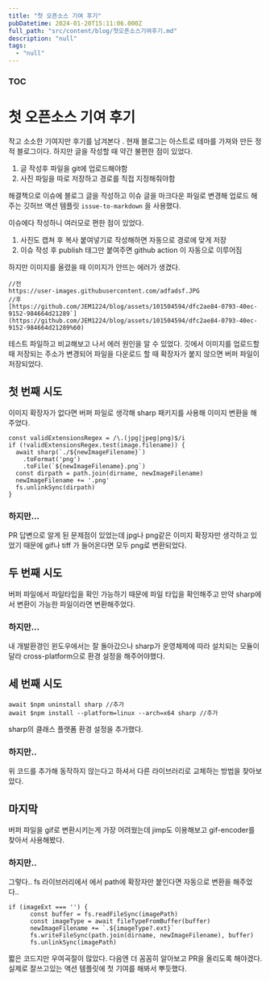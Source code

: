 ```yaml
---
title: "첫 오픈소스 기여 후기"
pubDatetime: 2024-01-20T15:11:06.000Z
full_path: "src/content/blog/첫오픈소스기여후기.md"
description: "null"
tags: 
  - "null"
---
```



### TOC

# 첫 오픈소스 기여 후기

작고 소소한 기여지만 후기를 남겨본다 .
현재 블로그는 아스트로 테마를 가져와 만든 정적 블로그이다. 하지만  글을 작성할 때 약간 불편한 점이 있었다.  

1. 글 작성후 파일을 git에 업로드해야함
2. 사진 파일을 따로 저장하고 경로를 직접 지정해줘야함

해결책으로  이슈에 블로그 글을 작성하고 이슈 글을 마크다운 파일로 변경해 업로드 해주는 깃허브 액션 템플릿 `issue-to-markdown` 을 사용했다.

이슈에다 작성하니 여러모로 편한 점이 있었다.

1.  사진도 캡쳐 후 복사 붙여넣기로 작성해하면 자동으로 경로에 맞게 저장
2.  이슈 작성 후 publish 태그만 붙여주면 github action 이 자동으로 이루어짐

하지만 이미지를 올렸을 때 이미지가 안뜨는 에러가 생겼다.

```tsx
//전
https://user-images.githubusercontent.com/adfadsf.JPG
//후
[https://github.com/JEM1224/blog/assets/101504594/dfc2ae84-0793-40ec-9152-984664d21289`](https://github.com/JEM1224/blog/assets/101504594/dfc2ae84-0793-40ec-9152-984664d21289%60)
```
테스트 파일하고 비교해보고 나서 에러 원인을 알 수 있었다.
깃에서 이미지를 업로드할 때 저장되는 주소가 변경되어 파일을 다운로드 할 때 확장자가 붙지 않으면 버퍼 파일이 저장되었다.   

## 첫 번째 시도 

이미지 확장자가 없다면 버퍼 파일로 생각해 sharp 패키지를 사용해 이미지 변환을 해주었다.

```tsx
const validExtensionsRegex = /\.(jpg|jpeg|png)$/i
if (!validExtensionsRegex.test(image.filename)) {
  await sharp(`./${newImageFilename}`)
    .toFormat('png')
    .toFile(`${newImageFilename}.png`)
  const dirpath = path.join(dirname, newImageFilename)
  newImageFilename += '.png'
  fs.unlinkSync(dirpath)
}

```
### 하지만...
PR 답변으로 알게 된 문제점이 있었는데  jpg나 png같은 이미지 확장자만 생각하고 있었기 때문에 gif나 tiff 가 들어온다면 모두 png로 변환되었다.

## 두 번째 시도

버퍼 파일에서 파일타입을 확인 가능하기 때문에 파일 타입을 확인해주고 만약 sharp에서 변환이 가능한 파일이라면 변환해주었다.  
### 하지만…   
내 개발환경인 윈도우에서는 잘 돌아갔으나 sharp가 운영체제에 따라 설치되는 모듈이 달라  cross-platform으로 환경 설정을 해주어야했다.

## 세 번째 시도
```tsx
await $npm uninstall sharp //추가
await $npm install --platform=linux --arch=x64 sharp //추가
```
sharp의 클래스 플랫폼 환경 설정을 추가했다. 
### 하지만..  
 위 코드를 추가해 동작하지 않는다고 하셔서 다른 라이브러리로 교체하는 방법을 찾아보았다.

## 마지막

버퍼 파일을 gif로 변환시키는게 가장 어려웠는데 jimp도 이용해보고 gif-encoder를 찾아서 사용해봤다.
### 하지만..
그렇다.. fs 라이브러리에서 에서 path에 확장자만 붙인다면 자동으로 변환을 해주었다..

```tsx
if (imageExt === '') {
      const buffer = fs.readFileSync(imagePath)
      const imageType = await fileTypeFromBuffer(buffer)
      newImageFilename += `.${imageType?.ext}`
      fs.writeFileSync(path.join(dirname, newImageFilename), buffer)
      fs.unlinkSync(imagePath)
```

짧은 코드지만 우여곡절이 많았다. 다음엔 더 꼼꼼히 알아보고 PR을 올리도록 해야겠다.실제로 잘쓰고있는 액션 템플릿에 첫 기여를 해봐서 뿌듯했다.